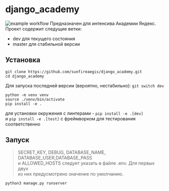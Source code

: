 # django_academy
![example workflow](https://github.com/sunfireaegis/django_academy/actions/workflows/python-package.yml/badge.svg)
Предназначен для интенсива Академии Яндекс.\
Проект содержит следущие ветки:
- dev для текущего состояния
- master для стабильной версии
## Установка
```
git clone https://github.com/sunfireaegis/django_academy.git
cd django_academy
```
Для запуска последней версии (вероятно, нестабильно):
```git switch dev```
```
python -m venv venv
source ./venv/bin/activate
pip install -e .
```

для установки окружения с линтерами - ```pip install -e .[dev]``` \
и ```pip install -e .[test]``` с фреймворком для тестирования соответственно

## Запуск
> SECRET_KEY, DEBUG, DATABASE_NAME, DATABASE_USER,DATABASE_PASS \
и ALLOWED_HOSTS следует указать в файле .env. Для первых двух \
из них предусмотрено значение по умолчанию.
```
python3 manage.py runserver
``` 

